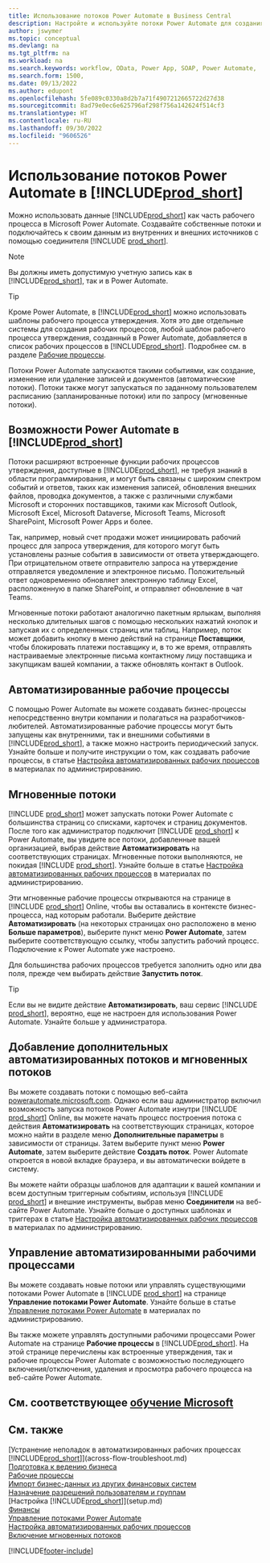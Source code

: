 ```yaml
---
title: Использование потоков Power Automate в Business Central
description: Настройте и используйте потоки Power Automate для создания и изменения данных Business Central.
author: jswymer
ms.topic: conceptual
ms.devlang: na
ms.tgt_pltfrm: na
ms.workload: na
ms.search.keywords: workflow, OData, Power App, SOAP, Power Automate,
ms.search.form: 1500,
ms.date: 09/13/2022
ms.author: edupont
ms.openlocfilehash: 5fe089c0330a8d2b7a71f4907212665722d27d38
ms.sourcegitcommit: 8ad79e0ec6e625796af298f756a142624f514cf3
ms.translationtype: HT
ms.contentlocale: ru-RU
ms.lasthandoff: 09/30/2022
ms.locfileid: "9606526"
---
```

# <a name="use-power-automate-flows-in-prod_short"></a>Использование потоков Power Automate в [!INCLUDE[prod_short](includes/prod_short.md)]

Можно использовать данные [!INCLUDE[prod_short](includes/prod_short.md)] как часть рабочего процесса в Microsoft Power Automate. Создавайте собственные потоки и подключайтесь к своим данным из внутренних и внешних источников с помощью соединителя [!INCLUDE [prod_short](includes/prod_short.md)].

> [!NOTE]
> Вы должны иметь допустимую учетную запись как в [!INCLUDE[prod_short](includes/prod_short.md)], так и в Power Automate.  

> [!TIP]
> Кроме Power Automate, в [!INCLUDE[prod_short](includes/prod_short.md)] можно использовать шаблоны рабочего процесса утверждения. Хотя это две отдельные системы для создания рабочих процессов, любой шаблон рабочего процесса утверждения, созданный в Power Automate, добавляется в список рабочих процессов в [!INCLUDE[prod_short](includes/prod_short.md)]. Подробнее см. в разделе [Рабочие процессы](across-workflow.md).

Потоки Power Automate запускаются такими событиями, как создание, изменение или удаление записей и документов (автоматические потоки). Потоки также могут запускаться по заданному пользователем расписанию (запланированные потоки) или по запросу (мгновенные потоки).

## <a name="power-automate-features-in-prod_short"></a>Возможности Power Automate в [!INCLUDE[prod_short](includes/prod_short.md)]

Потоки расширяют встроенные функции рабочих процессов утверждения, доступные в [!INCLUDE[prod_short](includes/prod_short.md)], не требуя знаний в области программирования, и могут быть связаны с широким спектром событий и ответов, таких как изменения записей, обновления внешних файлов, проводка документов, а также с различными службами Microsoft и сторонних поставщиков, такими как Microsoft Outlook, Microsoft Excel, Microsoft Dataverse, Microsoft Teams, Microsoft SharePoint, Microsoft Power Apps и более.

Так, например, новый счет продажи может инициировать рабочий процесс для запроса утверждения, для которого могут быть установлены разные события в зависимости от ответа утверждающего. При отрицательном ответе отправителю запроса на утверждение отправляется уведомление и электронное письмо. Положительный ответ одновременно обновляет электронную таблицу Excel, расположенную в папке SharePoint, и отправляет обновление в чат Teams.

Мгновенные потоки работают аналогично пакетным ярлыкам, выполняя несколько длительных шагов с помощью нескольких нажатий кнопок и запуская их с определенных страниц или таблиц. Например, поток может добавить кнопку в меню действий на странице **Поставщики**, чтобы блокировать платежи поставщику и, в то же время, отправлять настраиваемые электронные письма контактному лицу поставщика и закупщикам вашей компании, а также обновлять контакт в Outlook.

## <a name="automated-workflows"></a>Автоматизированные рабочие процессы

С помощью Power Automate вы можете создавать бизнес-процессы непосредственно внутри компании и полагаться на разработчиков-любителей. Автоматизированные рабочие процессы могут быть запущены как внутренними, так и внешними событиями в [!INCLUDE[prod_short](includes/prod_short.md)], а также можно настроить периодический запуск. Узнайте больше и получите инструкции о том, как создавать рабочие процессы, в статье [Настройка автоматизированных рабочих процессов](/dynamics365/business-central/dev-itpro/powerplatform/automate-workflows) в материалах по администрированию.

## <a name="instant-flows"></a>Мгновенные потоки

[!INCLUDE [prod_short](includes/prod_short.md)] может запускать потоки Power Automate с большинства страниц со списками, карточек и страниц документов. После того как администратор подключит [!INCLUDE [prod_short](includes/prod_short.md)] к Power Automate, вы увидите все потоки, добавленные вашей организацией, выбрав действие **Автоматизировать** на соответствующих страницах. Мгновенные потоки выполняются, не покидая [!INCLUDE [prod_short](includes/prod_short.md)]. Узнайте больше в статье [Настройка автоматизированных рабочих процессов](/dynamics365/business-central/dev-itpro/powerplatform/automate-workflows) в материалах по администрированию.

Эти мгновенные рабочие процессы открываются на странице в [!INCLUDE [prod_short](includes/prod_short.md)] Online, чтобы вы оставались в контексте бизнес-процесса, над которым работали. Выберите действие **Автоматизировать** (на некоторых страницах оно расположено в меню **Больше параметров**), выберите пункт меню **Power Automate**, затем выберите соответствующую ссылку, чтобы запустить рабочий процесс. Подключение к Power Automate уже настроено.

Для большинства рабочих процессов требуется заполнить одно или два поля, прежде чем выбирать действие **Запустить поток**.

> [!TIP]
> Если вы не видите действие **Автоматизировать**, ваш сервис [!INCLUDE [prod_short](includes/prod_short.md)], вероятно, еще не настроен для использования Power Automate. Узнайте больше у администратора.

## <a name="add-more-automated-flows-and-instant-flows"></a>Добавление дополнительных автоматизированных потоков и мгновенных потоков

Вы можете создавать потоки с помощью веб-сайта [powerautomate.microsoft.com](https://powerautomate.microsoft.com). Однако если ваш администратор включил возможность запуска потоков Power Automate изнутри [!INCLUDE [prod_short](includes/prod_short.md)] Online, вы можете начать процесс построения потока с действия **Автоматизировать** на соответствующих страницах, которое можно найти в разделе меню **Дополнительные параметры** в зависимости от страницы. Затем выберите пункт меню **Power Automate**, затем выберите действие **Создать поток**. Power Automate откроется в новой вкладке браузера, и вы автоматически войдете в систему.

Вы можете найти образцы шаблонов для адаптации к вашей компании и всем доступным триггерным событиям, используя [!INCLUDE [prod_short](includes/prod_short.md)] и внешние инструменты, выбрав меню **Соединители** на веб-сайте Power Automate. Узнайте больше о доступных шаблонах и триггерах в статье [Настройка автоматизированных рабочих процессов](/dynamics365/business-central/dev-itpro/powerplatform/automate-workflows) в материалах по администрированию.

## <a name="manage-automated-workflows"></a>Управление автоматизированными рабочими процессами

Вы можете создавать новые потоки или управлять существующими потоками Power Automate в [!INCLUDE [prod_short](includes/prod_short.md)] на странице **Управление потоками Power Automate**. Узнайте больше в статье [Управление потоками Power Automate](/dynamics365/business-central/dev-itpro/powerplatform/manage-power-automate-flows) в материалах по администрированию.

Вы также можете управлять доступными рабочими процессами Power Automate на странице **Рабочие процессы** в [!INCLUDE[prod_short](includes/prod_short.md)]. На этой странице перечислены как встроенные утверждения, так и рабочие процессы Power Automate с возможностью последующего включения/отключения, удаления и просмотра рабочего процесса на веб-сайте Power Automate.

## <a name="see-related-microsoft-training"></a>См. соответствующее [обучение Microsoft](/training/modules/use-power-automate/)

## <a name="see-also"></a>См. также

[Устранение неполадок в автоматизированных рабочих процессах [!INCLUDE[prod_short](includes/prod_short.md)]](across-flow-troubleshoot.md)  
[Подготовка к ведению бизнеса](ui-get-ready-business.md)  
[Рабочие процессы](across-workflow.md)  
[Импорт бизнес-данных из других финансовых систем](across-import-data-configuration-packages.md)  
[Назначение разрешений пользователям и группам](ui-define-granular-permissions.md)  
[Настройка [!INCLUDE[prod_short](includes/prod_short.md)]](setup.md)  
[Финансы](finance.md)  
[Управление потоками Power Automate](/dynamics365/business-central/dev-itpro/powerplatform/manage-power-automate-flows)  
[Настройка автоматизированных рабочих процессов](/dynamics365/business-central/dev-itpro/powerplatform/automate-workflows)  
[Включение мгновенных потоков](/dynamics365/business-central/dev-itpro/powerplatform/instant-flows)  

[!INCLUDE[footer-include](includes/footer-banner.md)]
